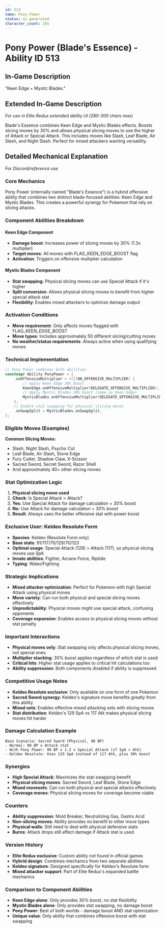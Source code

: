 ```yaml
---
id: 513
name: Pony Power
status: ai-generated
character_count: 291
---
```


# Pony Power (Blade's Essence) - Ability ID 513

## In-Game Description
"Keen Edge + Mystic Blades."

## Extended In-Game Description
*For use in Elite Redux extended ability UI (280-300 chars max)*

Blade's Essence combines Keen Edge and Mystic Blades effects. Boosts slicing moves by 30% and allows physical slicing moves to use the higher of Attack or Special Attack. This includes moves like Slash, Leaf Blade, Air Slash, and Night Slash. Perfect for mixed attackers wanting versatility.

## Detailed Mechanical Explanation
*For Discord/reference use*

### Core Mechanics
Pony Power (internally named "Blade's Essence") is a hybrid offensive ability that combines two distinct blade-focused abilities: Keen Edge and Mystic Blades. This creates a powerful synergy for Pokemon that rely on slicing attacks.

### Component Abilities Breakdown

#### Keen Edge Component
- **Damage boost**: Increases power of slicing moves by 30% (1.3x multiplier)
- **Target moves**: All moves with FLAG_KEEN_EDGE_BOOST flag
- **Activation**: Triggers on offensive multiplier calculation

#### Mystic Blades Component  
- **Stat swapping**: Physical slicing moves can use Special Attack if it's higher
- **Split conversion**: Allows physical slicing moves to benefit from higher special attack stat
- **Flexibility**: Enables mixed attackers to optimize damage output

### Activation Conditions
- **Move requirement**: Only affects moves flagged with FLAG_KEEN_EDGE_BOOST
- **Move types**: Includes approximately 50 different slicing/cutting moves
- **No weather/status requirements**: Always active when using qualifying moves

### Technical Implementation
```c
// Pony Power combines both abilities
constexpr Ability PonyPower = {
    .onOffensiveMultiplier = +[](ON_OFFENSIVE_MULTIPLIER) {
        // Apply Keen Edge 30% boost
        KeenEdge.onOffensiveMultiplier(DELEGATE_OFFENSIVE_MULTIPLIER);
        // Apply Mystic Blades 30% boost (same as Keen Edge)
        MysticBlades.onOffensiveMultiplier(DELEGATE_OFFENSIVE_MULTIPLIER);
    },
    // Enable stat swapping for physical slicing moves
    .onSwapSplit = MysticBlades.onSwapSplit,
};
```

### Eligible Moves (Examples)
**Common Slicing Moves:**
- Slash, Night Slash, Psycho Cut
- Leaf Blade, Air Slash, Stone Edge
- Fury Cutter, Shadow Claw, X-Scissor
- Sacred Sword, Secret Sword, Razor Shell
- And approximately 40+ other slicing moves

### Stat Optimization Logic
1. **Physical slicing move used**
2. **Check**: Is Special Attack > Attack?
3. **Yes**: Use Special Attack for damage calculation + 30% boost
4. **No**: Use Attack for damage calculation + 30% boost
5. **Result**: Always uses the better offensive stat with power boost

### Exclusive User: Keldeo Resolute Form
- **Species**: Keldeo (Resolute Form only)
- **Base stats**: 91/117/70/129/70/123
- **Optimal usage**: Special Attack (129) > Attack (117), so physical slicing moves use SpA
- **Innate abilities**: Fighter, Arcane Force, Riptide
- **Typing**: Water/Fighting

### Strategic Implications
- **Mixed attacker optimization**: Perfect for Pokemon with high Special Attack using physical moves
- **Move variety**: Can run both physical and special slicing moves effectively
- **Unpredictability**: Physical moves might use special attack, confusing opponents
- **Coverage expansion**: Enables access to physical slicing moves without stat penalty

### Important Interactions
- **Physical moves only**: Stat swapping only affects physical slicing moves, not special ones
- **Multiplier stacking**: 30% boost applies regardless of which stat is used
- **Critical hits**: Higher stat usage applies to critical hit calculations too
- **Ability suppression**: Both components disabled if ability is suppressed

### Competitive Usage Notes
- **Keldeo Resolute exclusive**: Only available on one form of one Pokemon
- **Sacred Sword synergy**: Keldeo's signature move benefits greatly from this ability
- **Mixed sets**: Enables effective mixed attacking sets with slicing moves
- **Stat distribution**: Keldeo's 129 SpA vs 117 Atk makes physical slicing moves hit harder

### Damage Calculation Example
```
Base Scenario: Sacred Sword (Physical, 90 BP)
- Normal: 90 BP x Attack stat
- With Pony Power: 90 BP x 1.3 x Special Attack (if SpA > Atk)
- Keldeo Resolute: Uses 129 SpA instead of 117 Atk, plus 30% boost
```

### Synergies
- **High Special Attack**: Maximizes the stat-swapping benefit
- **Physical slicing moves**: Sacred Sword, Leaf Blade, Stone Edge
- **Mixed movesets**: Can run both physical and special attacks effectively
- **Coverage moves**: Physical slicing moves for coverage become viable

### Counters
- **Ability suppression**: Mold Breaker, Neutralizing Gas, Gastro Acid
- **Non-slicing moves**: Ability provides no benefit to other move types
- **Physical walls**: Still need to deal with physical defensive stats
- **Burns**: Attack drops still affect damage if Attack stat is used

### Version History
- **Elite Redux exclusive**: Custom ability not found in official games
- **Hybrid design**: Combines mechanics from two separate abilities
- **Keldeo signature**: Designed specifically for Keldeo's Resolute form
- **Mixed attacker support**: Part of Elite Redux's expanded battle mechanics

### Comparison to Component Abilities
- **Keen Edge alone**: Only provides 30% boost, no stat flexibility
- **Mystic Blades alone**: Only provides stat swapping, no damage boost  
- **Pony Power**: Best of both worlds - damage boost AND stat optimization
- **Unique value**: Only ability that combines offensive boost with stat swapping
